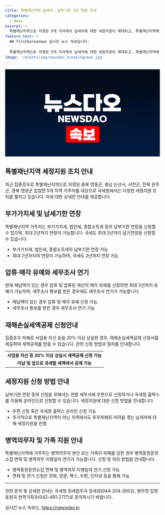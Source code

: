 ```yaml
---
title: 특별재난지역 납세자, 납부기한 2년 연장 안내
categories:
  - News
excerpt: >
  특별재난지역으로 지정된 5개 지자체의 납세자에 대한 세정지원이 확대되고, 특별재난지역에 거주하는 피해자들에 대한 세무혜택이 제공된다. 호우로 특별재난지역으로 지정된 지역의 납세자는 납부기한 연장, 압류 및 매각 유예, 세무조사 연기 등 혜택을 받을 수 있으며, 병역의무자에 대해서도 동원훈련 면제와 병역의무 이행일자 연기가 가능하다. 추가로, 지역에 상관없이 호우피해로 어려움을 겪는 납세자에 대한 세정지원이 예정되어 있다. (출처: 정책브리핑)
feature_text: >
  ## firstkoreanews 실시간 뉴스 속보입니다.

  특별재난지역으로 지정된 5개 지자체의 납세자에 대한 세정지원이 확대되고, 특별재난지역에 거주하는 피해자들에 대한 세무혜택이 제공된다. 호우로 특별재난지역으로 지정된 지역의 납세자는 납부기한 연장, 압류 및 매각 유예, 세무조사 연기 등 혜택을 받을 수 있으며, 병역의무자에 대해서도 동원훈련 면제와 병역의무 이행일자 연기가 가능하다. 추가로, 지역에 상관없이 호우피해로 어려움을 겪는 납세자에 대한 세정지원이 예정되어 있다. (출처: 정책브리핑)
image: '/assets/img/newsdao_breakingnews.jpg'
---
```


<p><img src="/assets/img/newsdao_breakingnews.jpg" alt="firstkoreanews 속보" /></p>

<h2 data-ke-size="size26">특별재난지역 세정지원 조치 안내</h2>

<p data-ke-size="size16">최근 집중호우로 특별재난지역으로 지정된 충북 영동군, 충남 논산시, 서천군, 전북 완주군, 경북 영양군 입암면 5개 지역 거주자를 대상으로 국세청에서는 다양한 세정지원 조치를 펼치고 있습니다. 이에 대한 상세한 안내를 제공합니다.</p>

<h2 data-ke-size="size24">부가가치세 및 납세기한 연장</h2>

<p data-ke-size="size16">특별재난지역 거주자는 부가가치세, 법인세, 종합소득세 등의 납부기한 연장을 신청할 수 있으며, 최대 2년까지 연장이 가능합니다. 국세도 최대 2년까지 납기연장을 신청할 수 있습니다.</p>

<ul>
    <li>부가가치세, 법인세, 종합소득세의 납부기한 연장 가능</li>
    <li>최대 2년까지의 연장이 가능하며, 국세도 2년까지 연장 가능</li>
</ul>

<h2 data-ke-size="size24">압류·매각 유예와 세무조사 연기</h2>

<p data-ke-size="size16">현재 체납액이 있는 경우 압류 및 압류된 재산의 매각 유예를 신청하면 최대 2년까지 유예가 가능하며, 세무조사 통보를 받은 경우에도 세무조사 연기가 가능합니다.</p>

<ul>
    <li>체납액이 있는 경우 압류 및 매각 유예 신청 가능</li>
    <li>세무조사 통보를 받은 경우 세무조사 연기 가능</li>
</ul>

<h2 data-ke-size="size24">재해손실세액공제 신청안내</h2>

<p data-ke-size="size16">집중호우 피해로 사업용 자산 등을 20% 이상 상실한 경우, 재해손실세액공제 신청서를 제출하여 세액공제를 받을 수 있습니다. 관련 신청 방법과 절차를 안내합니다.</p>

<table>
    <tr>
        <td style="text-align: center; height: 17px;"><b>사업용 자산 등 20% 이상 상실시 세액공제 신청 가능</b></td>
    </tr>
    <tr>
        <td style="text-align: center; height: 17px;"><b>미납 및 앞으로 과세할 세액에서 공제 가능</b></td>
    </tr>
</table>

<h2 data-ke-size="size24">세정지원 신청 방법 안내</h2>

<p data-ke-size="size16">납부기한 연장 등의 신청을 위해서는 관할 세무서에 우편으로 신청하거나 국세청 홈택스를 이용해 온라인으로 신청할 수 있습니다. 세정지원에 대한 신청 방법을 안내합니다.</p>

<ul>
    <li>우편 신청 혹은 국세청 홈택스 온라인 신청 가능</li>
    <li>추가적으로 특별재난지역이 아닌 지역에서도 호우피해로 어려움 겪는 납세자에 대해 세정지원을 진행</li>
</ul>

<h2 data-ke-size="size24">병역의무자 및 가족 지원 안내</h2>

<p data-ke-size="size16">특별재난지역에 거주하는 병역의무자 본인 또는 가족이 피해를 당한 경우 병력동원훈련소집 면제 및 병역의무 이행일자 연기가 가능합니다. 신청 및 처리 방법을 안내합니다.</p>

<ul>
    <li>병력동원훈련소집 면제 및 병역의무 이행일자 연기 신청 가능</li>
    <li>면제 및 연기 신청은 전화, 방문, 팩스, 우편, 인터넷 등을 통해 가능</li>
</ul>

<p data-ke-size="size16"></p>

<hr>

<p data-ke-size="size16">관련 문의 및 상세한 안내는 국세청 징세법무국 징세과(044-204-3002), 병무청 입영동원국 현역기획과(042-481-2717)로 문의하시기 바랍니다.</p>

<p data-ke-size="size16"></p>

<p data-ke-size="size16"></p>

<p data-ke-size="size16"></p>

<p data-ke-size="size16"></p>

<p data-ke-size="size16"></p>
실시간 뉴스 속보는, <a href="https://newsdao.kr" rel="dofollow">https://newsdao.kr</a>


